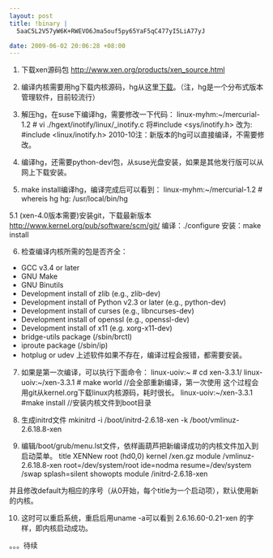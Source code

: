 ```yaml
--- 
layout: post
title: !binary |
  5aaC5L2V57yW6K+RWEVO6Jma5ouf5py65YaF5qC477yI5LiA77yJ

date: 2009-06-02 20:06:28 +08:00
---
```

1. 下载xen源码包 <a href="http://www.xen.org/products/xen_source.html">http://www.xen.org/products/xen_source.html</a>

2. 编译内核需要用hg下载内核源码，hg从这里<a href="http://mercurial.selenic.com/downloads/">下载</a>。（注，hg是一个分布式版本管理软件，目前较流行）

3. 解压hg，在suse下编译hg，需要修改一下代码：
linux-myhm:~/mercurial-1.2 # vi ./hgext/inotify/linux/_inotify.c
将#include <sys/inotify.h>
改为: #include <linux/inotify.h><!--more-->
2010-10注：新版本的hg可以直接编译，不需要修改。

4. 编译hg，还需要python-devl包，从suse光盘安装，如果是其他发行版可以从网上下载安装。
5. make install编译hg，编译完成后可以看到：
linux-myhm:~/mercurial-1.2 # whereis hg
hg: /usr/local/bin/hg

5.1 (xen-4.0版本需要)安装git，下载最新版本<a href="http://www.kernel.org/pub/software/scm/git/">http://www.kernel.org/pub/software/scm/git/</a>
编译：./configure
安装：make install

6. 检查编译内核所需的包是否齐全：
* GCC v3.4 or later
* GNU Make
* GNU Binutils
* Development install of zlib (e.g., zlib-dev)
* Development install of Python v2.3 or later (e.g., python-dev)
* Development install of curses (e.g., libncurses-dev)
* Development install of openssl (e.g., openssl-dev)
* Development install of x11 (e.g. xorg-x11-dev)
* bridge-utils package (/sbin/brctl)
* iproute package (/sbin/ip)
* hotplug or udev
上述软件如果不存在，编译过程会报错，都需要安装。

7. 如果是第一次编译，可以执行下面命令：
linux-uoiv:~ # cd xen-3.3.1/
linux-uoiv:~/xen-3.3.1 # make world   //会全部重新编译，第一次使用
这个过程会用git从kernel.org下载linux内核源码，耗时很长。
linux-uoiv:~/xen-3.3.1 #make install  //安装内核文件到boot目录

8. 生成initrd文件
mkinitrd -i /boot/initrd-2.6.18-xen -k /boot/vmlinuz-2.6.18.8-xen

9. 编辑/boot/grub/menu.lst文件，依样画葫芦把新编译成功的内核文件加入到启动菜单。
title XENNew
root (hd0,0)
kernel /xen.gz
module /vmlinuz-2.6.18.8-xen root=/dev/system/root  ide=nodma resume=/dev/system
/swap splash=silent showopts
module /initrd-2.6.18-xen

并且修改default为相应的序号（从0开始，每个title为一个启动项），默认使用新的内核。

10. 这时可以重启系统，重启后用uname -a可以看到 2.6.16.60-0.21-xen 的字样，即内核启动成功。

。。。待续
